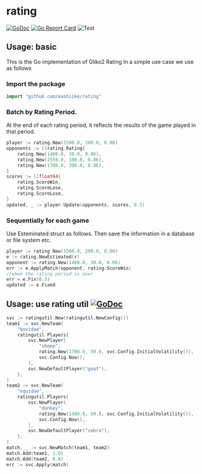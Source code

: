 # rating
[![GoDoc](https://godoc.org/github.com/mashiike/rating?status.svg)](https://godoc.org/github.com/mashiike/rating)
[![Go Report Card](https://goreportcard.com/badge/github.com/mashiike/rating)](https://goreportcard.com/report/github.com/mashiike/rating)
![Test](https://github.com/mashiike/rating/workflows/Test/badge.svg)

## Usage: basic
This is the Go implementation of Gliko2 Rating
In a simple use case we use as follows

### Import the package

```go
import "github.com/mashiike/rating"
```

### Batch by Rating Period.
At the end of each rating period, it reflects the results of the game played in that period.
```go
player := rating.New(1500.0, 200.0, 0.06)
opponents := []rating.Rating{
	rating.New(1400.0, 30.0, 0.06),
	rating.New(1550.0, 100.0, 0.06),
	rating.New(1700.0, 300.0, 0.06),
}
scores := []float64{
	rating.ScoreWin,
	rating.ScoreLose,
	rating.ScoreLose,
}
updated, _ := player.Update(opponents, scores, 0.5)
```

### Sequentially for each game
Use Esteminated struct as follows.
Then save the information in a database or file system etc.  

```go
player := rating.New(1500.0, 200.0, 0.06)
e := rating.NewEstimated(r)
opponent := rating.New(1400.0, 30.0, 0.06)
err := e.ApplyMatch(opponent, rating.ScoreWin)
//when the rating period is over
err = e.Fix(0.5)
updated := e.Fixed
```

## Usage: use rating util [![GoDoc](https://godoc.org/github.com/mashiike/rating/ratingutil?status.svg)](https://godoc.org/github.com/mashiike/rating/ratingutil)  

```go
svc := ratingutil.New(ratingutil.NewConfig())
team1 := svc.NewTeam(
	"bovidae",
	ratingutil.Players{
		svc.NewPlayer(
			"sheep",
			rating.New(1700.0, 50.0, svc.Config.InitialVolatility()),
			svc.Config.Now(),
		),
		svc.NewDefaultPlayer("goat"),
	},
)
team2 := svc.NewTeam(
	"equidae",
	ratingutil.Players{
		svc.NewPlayer(
			"donkey",
			rating.New(1400.0, 50.0, svc.Config.InitialVolatility()),
			svc.Config.Now(),
		),
		svc.NewDefaultPlayer("zebra"),
	},
)
match, _ := svc.NewMatch(team1, team2)
match.Add(team1, 1.0)
match.Add(team2, 0.0)
err := svc.Apply(match)
```
